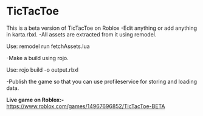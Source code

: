 # TicTacToe
This is a beta version of TicTacToe on Roblox
-Edit anything or add anything in karta.rbxl.
-All assets are extracted from it using remodel. 

Use: remodel run fetchAssets.lua

-Make a build using rojo.

Use: rojo build -o output.rbxl

-Publish the game so that you can use profileservice for storing and loading data.

**Live game on Roblox:-**
https://www.roblox.com/games/14967696852/TicTacToe-BETA
